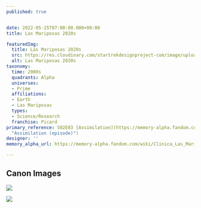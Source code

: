 ```yaml
---
published: true


date: 2022-05-25T07:00:00.000+00:00
title: Las Mariposas 2020s

featuredImg:
  title: Las Mariposas 2020s
  src: https://res.cloudinary.com/startrekdesignproject-com/image/upload/v1653539914/Las-Mariposas-2020s.png
  alt: Las Mariposas 2020s
taxonomy:
  time: 2000s
  quadrants: Alpha
  universes:
  - Prime
  affiliations:
  - Earth
  - Las Mariposas
  types:
  - Science/Research
  franchise: Picard
primary_reference: S02E03 [Assimilation](https://memory-alpha.fandom.com/wiki/Assimilation_(episode)
  "Assimilation (episode)")
designer: ''
memory_alpha_url: https://memory-alpha.fandom.com/wiki/Clinica_Las_Mariposas

---
```

## Canon Images

![](https://res.cloudinary.com/startrekdesignproject-com/image/upload/v1653539914/Las-Mariposas-2020s_PIC-2x3-1.jpg)

![](https://res.cloudinary.com/startrekdesignproject-com/image/upload/v1653539914/Las-Mariposas-2020s_PIC-2x3-2.jpg)